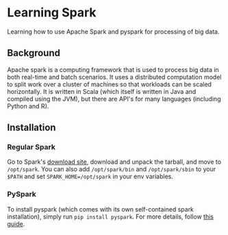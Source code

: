 # Learning Spark
Learning how to use Apache Spark and pyspark for processing of big data.

## Background
Apache spark is a computing framework that is used to process big data in both real-time and batch scenarios.
It uses a distributed computation model to split work over a cluster of machines so that workloads can be scaled horizontally.
It is written in Scala (which itself is written in Java and compiled using the JVM), but there are API's for many languages (including Python and R).

## Installation
### Regular Spark
Go to Spark's [download site](https://spark.apache.org/downloads.html), download and unpack the tarball, and move to `/opt/spark`.
You can also add `/opt/spark/bin` and `/opt/spark/sbin` to your `$PATH` and set `SPARK_HOME=/opt/spark` in your env variables.

### PySpark
To install pyspark (which comes with its own self-contained spark installation), simply run `pip install pyspark`.
For more details, follow [this guide](https://spark.apache.org/docs/latest/api/python/getting_started/install.html).